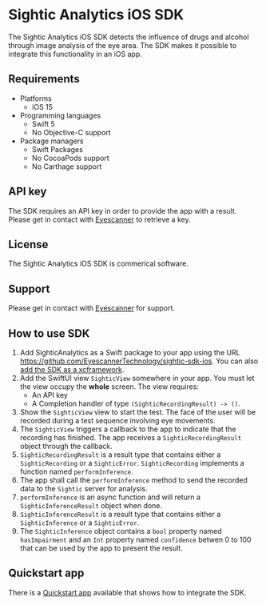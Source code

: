 # Sightic Analytics iOS SDK

The Sightic Analytics iOS SDK detects the influence of drugs and alcohol through image analysis of the eye area. The SDK makes it possible to integrate this functionality in an iOS app.

## Requirements

* Platforms
  * iOS 15
* Programming languages
  * Swift 5
  * No Objective-C support
* Package managers
  * Swift Packages
  * No CocoaPods support
  * No Carthage support

## API key

The SDK requires an API key in order to provide the app with a result. Please get in contact with [Eyescanner](https://www.eyescanner.se/contact) to retrieve a key.

## License

The Sightic Analytics iOS SDK is commerical software.

## Support

Please get in contact with [Eyescanner](https://www.eyescanner.se/contact) for support.

## How to use SDK

1. Add SighticAnalytics as a Swift package to your app using the URL https://github.com/EyescannerTechnology/sightic-sdk-ios. You can also [add the SDK as a xcframework](https://github.com/EyescannerTechnology/sightic-sdk-quickstart-app-ios#add-sdk-as-xcframework-instead-of-swift-package).
1. Add the SwiftUI view `SighticView` somewhere in your app. You must let the view occupy the **whole** screen. The view requires:
   * An API key
   * A Completion handler of type `(SighticRecordingResult) -> ()`.
1. Show the `SighticView` view to start the test. The face of the user will be recorded during a test sequence involving eye movements.
1. The `SighticView` triggers a callback to the app to indicate that the recording has finished. The app receives a `SighticRecordingResult` object through the callback.
1. `SighticRecordingResult` is a result type that contains either a `SighticRecording` or a `SighticError`. `SighticRecording` implements a function named `performInference`.
1. The app shall call the `performInference` method to send the recorded data to the `Sightic` server for analysis.
1. `performInference` is an async function and will return a `SighticInferenceResult` object when done.
1. `SighticInferenceResult` is a result type that contains either a `SighticInference` or a `SighticError`.
1. The `SighticInference` object contains a `bool` property named `hasImpairment` and an `Int` property named `confidence` betwen 0 to 100 that can be used by the app to present the result.

## Quickstart app

There is a [Quickstart app](https://github.com/EyescannerTechnology/sightic-sdk-quickstart-app-ios) available that shows how to integrate the SDK.